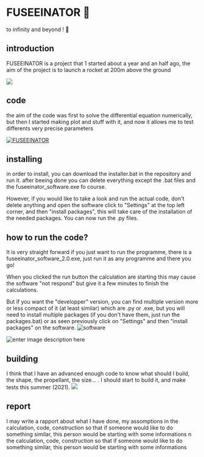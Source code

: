 # FUSEEINATOR 🚀
to infinity and beyond ! 🚀
## introduction
FUSEEINATOR is a project that 1 started about a year and an half ago, the aim of the project is to launch a rocket at 200m above the ground

![](https://cdn.discordapp.com/attachments/748653688515592332/813852336253829140/beholde_doof_fuseeinator.png)
## code
the aim of the code was first to solve the differential equation numerically, but then I started making plot and stuff with it, and now it allows me to test differents very precise parameters

[![FUSEEINATOR](https://cdn.discordapp.com/attachments/748653688515592332/833870196992114768/unknown.png)](https://www.youtube.com/watch?v=TpVJ4x1Fdtk)

## installing
in order to install, you can download the installer.bat in the repository and run it. after beeing done you can delete everything except the .bat files and the fuseeinator_software.exe fo course.

However, if you would like to take a look and run the actual code, don't delete anything and open the software click to "Settings" at the top left corner, and then "install packages", this will take care of the installation of the needed packages. You can now run the .py files.

## how to run the code?
It is very straight forward if you just want to run the programme, there is a fuseeinator_software_2.0.exe, just run it as any programme and there you go!

When you clicked the run button the calculation are starting this may cause the software "not respond" but give it a few minutes to finish the calculations.

But if you want the "developper" version, you can find multiple version more or less compact of it (at least similar) which are .py or .exe, but you will need to install multiple packages (if you don't have them, just run the packages.bat) or as seen previously click on "Settings" and then "install packages" on the software.
![software](https://cdn.discordapp.com/attachments/754704936838627378/859545995850416159/fuseeinator.PNG)

![enter image description here](https://cdn.discordapp.com/attachments/811258320467787828/859796370755551262/unknown.png)
## building
I think that I have an advanced enough code to know what should I build, the shape, the propellant, the size... . I should start to build it, and make tests this summer (2021).
![](https://cdn.discordapp.com/attachments/748653688515592332/827253419261296671/rocket.png)
## report
I may write a rapport about what I have done, my assomptions in the calculation, code, construction so that if someone would like to do something similar, this person would be starting with some informations
n the calculation, code, construction so that if someone would like to do something similar, this person would be starting with some informations